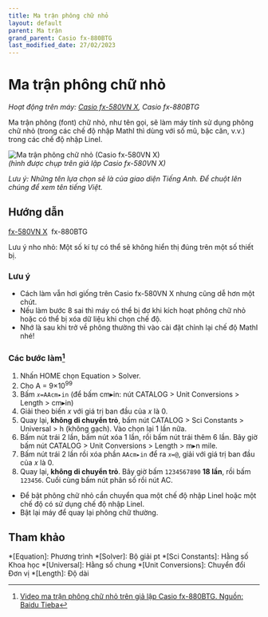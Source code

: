 ```yaml
---
title: Ma trận phông chữ nhỏ
layout: default
parent: Ma trận
grand_parent: Casio fx-880BTG
last_modified_date: 27/02/2023
---
```


# Ma trận phông chữ nhỏ
*Hoạt động trên máy: [Casio fx-580VN X](/thu-vien-ma-tran/docs/fx580vnx/ma-tran/ma-tran-font-chu-nho.html), Casio fx-880BTG*

Ma trận phông (font) chữ nhỏ, như tên gọi, sẽ làm máy tính sử dụng phông chữ nhỏ (trong các chế độ nhập MathI thì dùng với số mũ, bậc căn, v.v.) trong các chế độ nhập LineI.

![Ma trận phông chữ nhỏ (Casio fx-580VN X)](/thu-vien-ma-tran/images/thumb/ma-tran-font-chu-nho.png)  
*(hình được chụp trên giả lập Casio fx-580VN X)*

*Lưu ý: Những tên lựa chọn sẽ là của giao diện Tiếng Anh. Để chuột lên chúng để xem tên tiếng Việt.*

## Hướng dẫn
[fx-580VN X](/thu-vien-ma-tran/docs/fx580vnx/ma-tran/ma-tran-font-chu-nho.html#hướng-dẫn)&nbsp; fx-880BTG

Lưu ý nho nhỏ: Một số kí tự có thể sẽ không hiển thị đúng trên một số thiết bị.

### Lưu ý
- Cách làm vẫn hơi giống trên Casio fx-580VN X nhưng cũng dễ hơn một chút.
- Nếu làm bước 8 sai thì máy có thể bị đơ khi kích hoạt phông chữ nhỏ hoặc có thể bị xóa dữ liệu khi chọn chế độ.
- Nhớ là sau khi trở về phông thường thì vào cài đặt chỉnh lại chế độ MathI nhé!

### Các bước làm[^1]
1. Nhấn HOME chọn Equation \> Solver.
2. Cho A = 9×10<sup>99</sup>
3. Bấm `𝑥=AAcm▸in` (để bấm cm▸in: nút CATALOG \> Unit Conversions \> Length \> cm▸in)
4. Giải theo biến 𝑥 với giá trị ban đầu của 𝑥 là 0.
5. Quay lại, **không di chuyển trỏ**, bấm nút CATALOG \> Sci Constants \> Universal \> h (không gạch). Vào chọn lại 1 lần nữa.
6. Bấm nút trái 2 lần, bấm nút xóa 1 lần, rồi bấm nút trái thêm 6 lần. Bây giờ bấm nút CATALOG \> Unit Conversions \> Length \> m▸n mile.
7. Bấm nút trái 2 lần rồi xóa phần `AAcm▸in` để ra `𝑥=@`, giải với giá trị ban đầu của 𝑥 là 0.
8. Quay lại, **không di chuyển trỏ**. Bây giờ bấm `1234567890` **18 lần**, rồi bấm `123456`. Cuối cùng bấm nút phân số rồi nút AC.

- Để bật phông chữ nhỏ cần chuyển qua một chế độ nhập LineI hoặc một chế độ có sử dụng chế độ nhập LineI.
- Bật lại máy để quay lại phông chữ thường.

## Tham khảo
[^1]: [Video ma trận phông chữ nhỏ trên giả lập Casio fx-880BTG. Nguồn: Baidu Tieba](https://tieba.baidu.com/p/8231299030)

<!-- abbreviations for kramdown -->
*[Equation]: Phương trình
*[Solver]: Bộ giải pt
*[Sci Constants]: Hằng số Khoa học
*[Universal]: Hằng số chung
*[Unit Conversions]: Chuyển đổi Đơn vị
*[Length]: Độ dài
